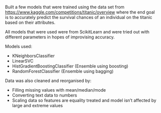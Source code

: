 Built a few models that were trained using the data set from https://www.kaggle.com/competitions/titanic/overview where the end goal is to accurately predict the survival chances of an individual on the titanic based on their attributes. 

All models that were used were from ScikitLearn and were tried out with different parameters in hopes of improvising accuracy. 

Models used:
- KNeighborsClassifier
- LinearSVC
- HistGradientBoostingClassifier (Ensemble using boosting)
- RandomForestClassifier (Ensemble using bagging)

Data was also cleaned and reorganised by:
- Filling missing values with mean/median/mode
- Converting text data to numbers 
- Scaling data so features are equality treated and model isn’t affected by large and extreme values
